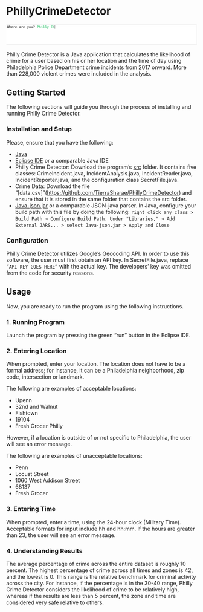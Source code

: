 # PhillyCrimeDetector

![GIF](https://github.com/TierraSharae/Philly-Crime-Detector/blob/master/img/demo.gif)

Philly Crime Detector is a Java application that calculates the likelihood of crime for a user based on his or her location and the time of day using Philadelphia Police Department crime incidents from 2017 onward. More than 228,000 violent crimes were included in the analysis.

## Getting Started
The following sections will guide you through the process of installing and running Philly Crime Detector.

### Installation and Setup
Please, ensure that you have the following:
* [Java](https://www.oracle.com/technetwork/java/javase/downloads/jdk11-downloads-5066655.html)
* [Eclipse IDE](https://www.eclipse.org/downloads/packages/release/2018-12/r/eclipse-ide-java-developers) or a comparable Java IDE
* Philly Crime Detector: Download the program’s [src](https://github.com/TierraSharae/PhillyCrimeDetector) folder. It contains five classes: CrimeIncident.java, IncidentAnalysis.java, IncidentReader.java, IncidentReporter.java, and the configuration class SecretFile.java. 
* Crime Data: Download the file “[data.csv]”(https://github.com/TierraSharae/PhillyCrimeDetector) and ensure that it is stored in the same folder that contains the src folder. 
* [Java-json.jar](https://github.com/stleary/JSON-java) or a comparable JSON-java parser. In Java, configure your build path with this file by doing the following:
```right click any class > Build Path > Configure Build Path. Under "Libraries," > Add External JARS... > select Java-json.jar > Apply and Close ```

### Configuration
Philly Crime Detector utilizes Google’s Geocoding API. In order to use this software, the user must first obtain an API key. In SecretFile.java, replace `“API KEY GOES HERE”` with the actual key. The developers’ key was omitted from the code for security reasons.

## Usage
Now, you are ready to run the program using the following instructions.

### 1. Running Program
Launch the program by pressing the green “run” button in the Eclipse IDE.

### 2. Entering Location
When prompted, enter your location. The location does not have to be a formal address; for instance, it can be a Philadelphia neighborhood, zip code, intersection or landmark.

The following are examples of acceptable locations:
* Upenn
* 32nd and Walnut
* Fishtown
* 19104
* Fresh Grocer Philly

However, if a location is outside of or not specific to Philadelphia, the user will see an error message.

The following are examples of unacceptable locations:

* Penn
* Locust Street
* 1060 West Addison Street
* 68137
* Fresh Grocer

### 3. Entering Time
When prompted, enter a time, using the 24-hour clock (Military Time). Acceptable formats for input include hh and hh:mm. If the hours are greater than 23, the user will see an error message.


### 4. Understanding Results
The average percentage of crime across the entire dataset is roughly 10 percent. The highest percentage of crime across all times and zones is 42, and the lowest is 0. This range is the relative benchmark for criminal activity across the city. For instance, if the percentage is in the 30-40 range, Philly Crime Detector considers the likelihood of crime to be relatively high, whereas if the results are less than 5 percent, the zone and time are considered very safe relative to others.

